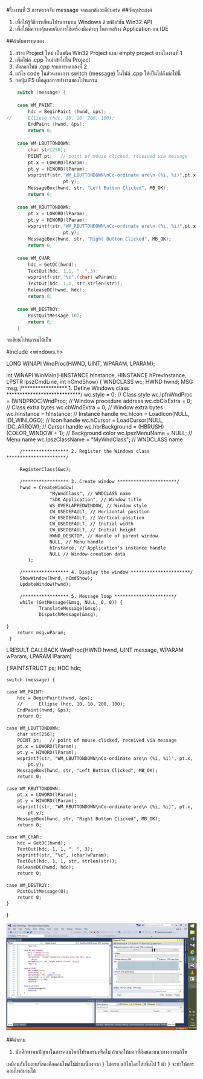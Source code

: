 #ใบงานที่ 3 การตรวจจับ message จากเมาส์และคีย์บอร์ด
##วัตถุประสงค์
1.	เพื่อให้รู้วิธีการเขียนโปรแกรมบน Windows ด้วยฟังก์ชัน Win32 API
2.	เพื่อให้มีความคุ้นเคยกับการใช้เครื่องมือต่างๆ ในการสร้าง Application บน IDE

##ลำดับการทดลอง
1.	สร้าง Project ใหม่ เป็นชนิด  Win32 Project แบบ empty project ตามใบงานที่ 1
2.	เพิ่มไฟล์ .cpp ใหม่ เข้าไปใน Project  
3.	คัดลอกไฟล์ .cpp จากการทดลองที่ 2
4.	แก้ไข code ในส่วนของการ switch (message) ในไฟล์ .cpp ให้เป็นไปดังต่อไปนี้
5. กดปุ่ม F5 เพื่อดูผลการทำงานของโปรแกรม
 
```c
    switch (message) {

    case WM_PAINT:
        hdc = BeginPaint (hwnd, &ps);
//      Ellipse (hdc, 10, 10, 200, 100);
        EndPaint (hwnd, &ps);
        return 0;

    case WM_LBUTTONDOWN:
        char str[256];
        POINT pt;   // point of mouse clicked, received via message
        pt.x = LOWORD(lParam);
        pt.y = HIWORD(lParam);
        wsprintf(str,"WM_LBUTTONDOWN\nCo-ordinate are\n (%i, %i)",pt.x,
                     pt.y);
        MessageBox(hwnd, str, "Left Button Clicked", MB_OK);
        return 0;

    case WM_RBUTTONDOWN:
        pt.x = LOWORD(lParam);
        pt.y = HIWORD(lParam);
        wsprintf(str,"WM_RBUTTONDOWN\nCo-ordinate are\n (%i, %i)",pt.x,
                     pt.y);
        MessageBox(hwnd, str, "Right Button Clicked", MB_OK);
        return 0;

    case WM_CHAR:
        hdc = GetDC(hwnd);
        TextOut(hdc, 1,1, "  ",3);
        wsprintf(str,"%c",(char) wParam);
        TextOut(hdc, 1,1, str,strlen(str));
        ReleaseDC(hwnd, hdc);
        return 0;

    case WM_DESTROY:
        PostQuitMessage (0);
        return 0;
    }
```

  จะเขียนโปรแกรมได้เป็น
  
  #include <windows.h>

 LONG WINAPI WndProc(HWND, UINT, WPARAM, LPARAM);

int 	WINAPI WinMain(HINSTANCE hInstance, HINSTANCE hPrevInstance,
	    	LPSTR lpszCmdLine, int nCmdShow)
	{
	 	WNDCLASS wc;
	  	HWND hwnd;
	 	MSG msg;
	 	/***************** 1. Define Windows class ****************************/
		wc.style = 0; // Class style
	 	wc.lpfnWndProc = (WNDPROC)WndProc; // Window procedure address
	 	wc.cbClsExtra = 0; // Class extra bytes
	 	wc.cbWndExtra = 0; // Window extra bytes
	 	wc.hInstance = hInstance; // Instance handle
	 	wc.hIcon = LoadIcon(NULL, IDI_WINLOGO); // Icon handle
	 	wc.hCursor = LoadCursor(NULL, IDC_ARROW); // Cursor handle
	 	wc.hbrBackground = (HBRUSH)(COLOR_WINDOW + 1); // Background color
	 	wc.lpszMenuName = NULL; // Menu name
	 	wc.lpszClassName = "MyWndClass"; // WNDCLASS name
	
		 /***************** 2. Register the Windows class **********************/
		
		 RegisterClass(&wc);
	
		 /***************** 3. Create window **********************/
		 hwnd = CreateWindow(
			 		"MyWndClass", // WNDCLASS name
			 		"SDK Application", // Window title
			 		WS_OVERLAPPEDWINDOW, // Window style
			 		CW_USEDEFAULT, // Horizontal position
			 		CW_USEDEFAULT, // Vertical position
			 		CW_USEDEFAULT, // Initial width
			 		CW_USEDEFAULT, // Initial height
			 		HWND_DESKTOP, // Handle of parent window
			 		NULL, // Menu handle
			 		hInstance, // Application's instance handle
					NULL // Window-creation data
			);
	
		 /***************** 4. Display the window **********************/
		 ShowWindow(hwnd, nCmdShow);
	 	 UpdateWindow(hwnd);
	
		 /***************** 5. Message loop **********************/
		 while (GetMessage(&msg, NULL, 0, 0)) {
		 		TranslateMessage(&msg);
		 		DispatchMessage(&msg);
		
	}
	 	return msg.wParam;
	 }

LRESULT CALLBACK WndProc(HWND hwnd, UINT message, WPARAM wParam,
	LPARAM lParam)

{
	PAINTSTRUCT ps;
	HDC hdc;

	switch (message) {

	case WM_PAINT:
		hdc = BeginPaint(hwnd, &ps);
		//      Ellipse (hdc, 10, 10, 200, 100);
		EndPaint(hwnd, &ps);
		return 0;

	case WM_LBUTTONDOWN:
		char str[256];
		POINT pt;   // point of mouse clicked, received via message
		pt.x = LOWORD(lParam);
		pt.y = HIWORD(lParam);
		wsprintf(str, "WM_LBUTTONDOWN\nCo-ordinate are\n (%i, %i)", pt.x,
			pt.y);
		MessageBox(hwnd, str, "Left Button Clicked", MB_OK);
		return 0;

	case WM_RBUTTONDOWN:
		pt.x = LOWORD(lParam);
		pt.y = HIWORD(lParam);
		wsprintf(str, "WM_RBUTTONDOWN\nCo-ordinate are\n (%i, %i)", pt.x,
			pt.y);
		MessageBox(hwnd, str, "Right Button Clicked", MB_OK);
		return 0;

	case WM_CHAR:
		hdc = GetDC(hwnd);
		TextOut(hdc, 1, 1, "  ", 3);
		wsprintf(str, "%c", (char)wParam);
		TextOut(hdc, 1, 1, str, strlen(str));
		ReleaseDC(hwnd, hdc);
		return 0;

	case WM_DESTROY:
		PostQuitMessage(0);
		return 0;
	}
}


  ![](https://github.com/est160/LAB-03/blob/master/HM/lab3.1.png?raw=true)

##คำถาม 

1.	นักศึกษาพบปัญหาในการคอมไพล์โปรแกรมหรือไม่ ถ้าเจอให้บอกที่ผิดและแนวทางการแก้ไข

  เหมือนกับใบงานที่สองคือคอมไพล์ไม่ผ่านเนื่องจาก } ไม่ครบ แก้ไขโดยใส่เพิ่มไป 1 ตัว } จะทำให้การคอมไพล์ผ่านได้
  
 
